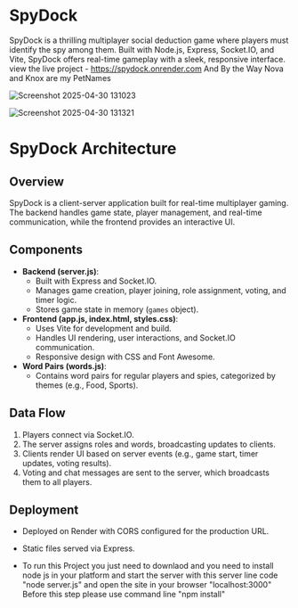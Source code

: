 # SpyDock
SpyDock is a thrilling multiplayer social deduction game where players must identify the spy among them. Built with Node.js, Express, Socket.IO, and Vite, SpyDock offers real-time gameplay with a sleek, responsive interface.
view the live project - https://spydock.onrender.com
And By the Way Nova and Knox are my PetNames

![Screenshot 2025-04-30 131023](https://github.com/user-attachments/assets/0f4b5512-8f3a-432d-a9b0-e736be046fad)

![Screenshot 2025-04-30 131321](https://github.com/user-attachments/assets/9ff96b39-da93-4423-9c5d-9510c5c52e88)

# SpyDock Architecture

## Overview
SpyDock is a client-server application built for real-time multiplayer gaming. The backend handles game state, player management, and real-time communication, while the frontend provides an interactive UI.

## Components
- **Backend (server.js)**:
  - Built with Express and Socket.IO.
  - Manages game creation, player joining, role assignment, voting, and timer logic.
  - Stores game state in memory (`games` object).
- **Frontend (app.js, index.html, styles.css)**:
  - Uses Vite for development and build.
  - Handles UI rendering, user interactions, and Socket.IO communication.
  - Responsive design with CSS and Font Awesome.
- **Word Pairs (words.js)**:
  - Contains word pairs for regular players and spies, categorized by themes (e.g., Food, Sports).

## Data Flow
1. Players connect via Socket.IO.
2. The server assigns roles and words, broadcasting updates to clients.
3. Clients render UI based on server events (e.g., game start, timer updates, voting results).
4. Voting and chat messages are sent to the server, which broadcasts them to all players.

## Deployment
- Deployed on Render with CORS configured for the production URL.
- Static files served via Express.

- To run this Project you just need to downlaod and you need to install node js in your platform and start the server with this server line code "node server.js" and open the site in your browser "localhost:3000"
Before this step please use command line "npm install"
